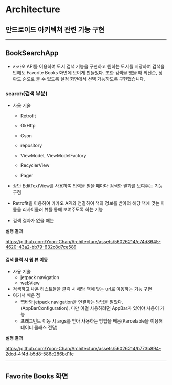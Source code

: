 # Architecture
안드로이드 아키텍쳐 관련 기능 구현
---

---



## BookSearchApp
 + 카카오 API를 이용하여 도서 검색 기능을 구현하고 원하는 도서를 저장하여 검색을 안해도 Favorite Books 화면에 보이게 만들었다. 또한 검색을 했을 때 최신순, 정확도 순으로 볼 수 있도록 설정 화면에서 선택 가능하도록 구현했습니다.

### search(검색 부분)

+ 사용 기술

  + Retrofit

  + OkHttp

  + Gson

  + repository

  + ViewModel, ViewModelFactory
  + RecyclerView
  + Pager

+ 상단 EditTextView를 사용하여 입력을 받을 때마다 검색한 결과를 보여주는 기능 구현
+ Retrofit을 이용하여 카카오 API와 연결하여 책의 정보를 받아와 해당 책에 맞는 이름을 리사이클러 뷰를 통해 보여주도록 하는 기능
+ 검색 결과가 없을 때는 

__실행 결과__


https://github.com/Yoon-Chan/Architecture/assets/56026214/c74d8645-4620-43a2-bb79-632c8d7ce589



#### 검색 클릭 시 웹 뷰 이동

+ 사용 기술
  + jetpack navigation
  + webView
+ 검색하고 나온 리스트들을 클릭 시 해당 책에 맞는 url로 이동하는 기능 구현
+ 여기서 배운 점
  + 앱바와 jetpack navigation을 연결하는 방법을 알았다. (AppBarConfiguration), 다만 이걸 사용하려면 AppBar가 있어야 사용이 가능
  + 프래그먼트 이동 시 args를 받아 사용하는 방법을 배움(Parcelable을 이용해 데이터 클래스 전달)

__실행 결과__



https://github.com/Yoon-Chan/Architecture/assets/56026214/b773b894-2dcd-4f4d-b5d8-586c286bd1fc



---

## Favorite Books 화면

